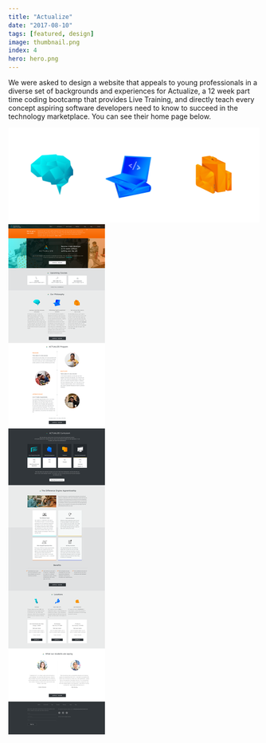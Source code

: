 ```yaml
---
title: "Actualize"
date: "2017-08-10"
tags: [featured, design]
image: thumbnail.png
index: 4
hero: hero.png
---
```


We were asked to design a website that appeals to young professionals in a diverse set of backgrounds and experiences for Actualize, a 12 week part time coding bootcamp that provides Live Training, and directly teach every concept aspiring software developers need to know to succeed in the technology marketplace. You can see their home page below.

![Philosophy Icons](./icons.png "Actualize Icons")
![Actualize Homepage](./homepage.png "Actualize Homepage")
